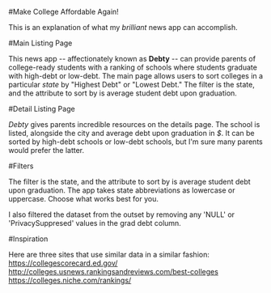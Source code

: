#Make College Affordable Again!

This is an explanation of what my *brilliant* news app can accomplish.

#Main Listing Page

This news app -- affectionately known as **Debty** -- can provide parents of college-ready students with a ranking of schools where students graduate with high-debt or low-debt. The main page allows users to sort colleges in a particular *state* by "Highest Debt" or "Lowest Debt." The filter is the state, and the attribute to sort by is average student debt upon graduation.

#Detail Listing Page

*Debty* gives parents incredible resources on the details page. The school is listed, alongside the city and average debt upon graduation in *$*. It can be sorted by high-debt schools or low-debt schools, but I'm sure many parents would prefer the latter.

#Filters

The filter is the state, and the attribute to sort by is average student debt upon graduation. The app takes state abbreviations as lowercase or uppercase. Choose what works best for you.

I also filtered the dataset from the outset by removing any 'NULL' or 'PrivacySuppresed' values in the grad debt column.

#Inspiration

Here are three sites that use similar data in a similar fashion:
https://collegescorecard.ed.gov/
http://colleges.usnews.rankingsandreviews.com/best-colleges
https://colleges.niche.com/rankings/